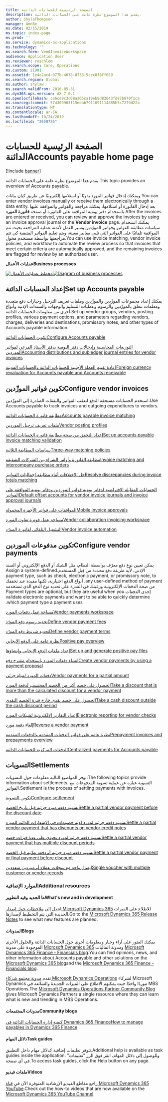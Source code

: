 ```yaml
---
title: الصفحة الرئيسية للحسابات الدائنة
description: يقدم هذا الموضوع نظرة عامة على الحسابات الدائنة.
author: ShylaThompson
manager: AnnBe
ms.date: 02/15/2019
ms.topic: index-page
ms.prod: ''
ms.service: dynamics-ax-applications
ms.technology: ''
ms.search.form: VendInvoiceWorkspace
audience: Application User
ms.reviewer: roschlom
ms.search.scope: Core, Operations
ms.custom: 21901
ms.assetid: 1e4c2ac4-077b-4678-8733-5cec8f6ff659
ms.search.region: Global
ms.author: shylaw
ms.search.validFrom: 2016-05-31
ms.dyn365.ops.version: AX 7.0.1
ms.openlocfilehash: ce6ce9c3c08a165ca19eb8d83643fd87b970f1ca
ms.sourcegitcommit: 574309903f15eeab7911091114885b5c7279d22a
ms.translationtype: HT
ms.contentlocale: ar-SA
ms.lasthandoff: 10/24/2019
ms.locfileid: "2658726"
---
```

# <a name="accounts-payable-home-page"></a><span data-ttu-id="1130e-103">الصفحة الرئيسية للحسابات الدائنة</span><span class="sxs-lookup"><span data-stu-id="1130e-103">Accounts payable home page</span></span>

[!include [banner](../includes/banner.md)]

<span data-ttu-id="1130e-104">يقدم هذا الموضوع نظرة عامة على الحسابات الدائنة.</span><span class="sxs-lookup"><span data-stu-id="1130e-104">This topic provides an overview of Accounts payable.</span></span> 

<span data-ttu-id="1130e-105">ويمكنك إدخال فواتير المورد يدويًا أو استلامها إلكترونيًا عن طريق كيان بيانات.</span><span class="sxs-lookup"><span data-stu-id="1130e-105">You can enter vendor invoices manually or receive them electronically through a data entity.</span></span> <span data-ttu-id="1130e-106">بعد إدخال الفاتورة أو استلامها، يمكنك مراجعة والفواتير والموافقة عليها باستخدام دفتر يومية الموافقة على الفاتورة أو صفحة **فاتورة المورد**.</span><span class="sxs-lookup"><span data-stu-id="1130e-106">After the invoices are entered or received, you can review and approve the invoices by using an invoice approval journal or the **Vendor invoice** page.</span></span> <span data-ttu-id="1130e-107">يمكنك استخدام سياسات مطابقة الفواتير‬ وفواتير المورّدين وسير العمل لأتمتة عملية المراجعة بحيث تتم الموافقة تلقائيًا على الفواتير التي تلبي معايير معينة، ويتم تعليم الفواتير المتبقية كي تتم مراجعتها بواسطة مستخدم مخول.</span><span class="sxs-lookup"><span data-stu-id="1130e-107">You can use invoice matching, vendor invoice policies, and workflow to automate the review process so that invoices that meet certain criteria are automatically approved, and the remaining invoices are flagged for review by an authorized user.</span></span>

<span data-ttu-id="1130e-108">**عمليات الأعمال**</span><span class="sxs-lookup"><span data-stu-id="1130e-108">**Business processes**</span></span>

<span data-ttu-id="1130e-109">[![مخطط عمليات الأعمال](./media/AP-process.PNG)](./media/AP-process.PNG)</span><span class="sxs-lookup"><span data-stu-id="1130e-109">[![Diagram of business processes](./media/AP-process.PNG)](./media/AP-process.PNG)</span></span>

## <a name="set-up-accounts-payable"></a><span data-ttu-id="1130e-110">إعداد الحسابات الدائنة</span><span class="sxs-lookup"><span data-stu-id="1130e-110">Set up Accounts payable</span></span>

<span data-ttu-id="1130e-111">يمكنك إعداد مجموعات المورِّدين والمورِّدين وملفات تعريف الترحيل وخيارات دفع متعددة ومعلمات تتعلق بالمورِّدين والرسوم وعمليات التسليم والوجهات والسندات الإذنية وأنواع أخرى من معلومات الحسابات الدائنة.</span><span class="sxs-lookup"><span data-stu-id="1130e-111">Set up vendor groups, vendors, posting profiles, various payment options, and parameters regarding vendors, charges, deliveries and destinations, promissory notes, and other types of Accounts payable information.</span></span> 

[<span data-ttu-id="1130e-112">تكوين الحسابات الدائنة</span><span class="sxs-lookup"><span data-stu-id="1130e-112">Configure Accounts payable</span></span>](accounts-payable-overview.md)

[<span data-ttu-id="1130e-113">التوزيعات المحاسبية وإدخالات دفتر اليومية بدفتر الأستاذ الفرعي لفواتير الموردين</span><span class="sxs-lookup"><span data-stu-id="1130e-113">Accounting distributions and subledger journal entries for vendor invoices</span></span>](accounting-distributions-subledger-journal-entries-vendor-invoices.md) 

[<span data-ttu-id="1130e-114">إعادة تقييم العملة الأجنبية للحسابات الدائنة والحسابات المدينة</span><span class="sxs-lookup"><span data-stu-id="1130e-114">Foreign currency revaluation for Accounts payable and Accounts receivable</span></span>](../cash-bank-management/foreign-currency-revaluation-accounts-payable-accounts-receivable.md)

## <a name="configure-vendor-invoices"></a><span data-ttu-id="1130e-115">تكوين فواتير المورِّدين</span><span class="sxs-lookup"><span data-stu-id="1130e-115">Configure vendor invoices</span></span>

<span data-ttu-id="1130e-116">استخدم الحسابات مستحقة الدفع لتعقب الفواتير والنفقات الصادرة إلى المورِّدين.</span><span class="sxs-lookup"><span data-stu-id="1130e-116">Use Accounts payable to track invoices and outgoing expenditures to vendors.</span></span>

[<span data-ttu-id="1130e-117">مطابقة فاتورة الحسابات الدائنة</span><span class="sxs-lookup"><span data-stu-id="1130e-117">Accounts payable invoice matching</span></span>](accounts-payable-invoice-matching.md)

[<span data-ttu-id="1130e-118">ملفات تعريف ترحيل الموردين</span><span class="sxs-lookup"><span data-stu-id="1130e-118">Vendor posting profiles</span></span>](vendor-posting-profiles.md)

[<span data-ttu-id="1130e-119">إعداد التحقق من صحة مطابقة فاتورة‬ الحسابات الدائنة</span><span class="sxs-lookup"><span data-stu-id="1130e-119">Set up accounts payable invoice matching validation</span></span>](tasks/set-up-accounts-payable-invoice-matching-validation.md)

[<span data-ttu-id="1130e-120">سياسات المطابقة الثلاثية</span><span class="sxs-lookup"><span data-stu-id="1130e-120">Three-way matching policies</span></span>](three-way-matching-policies.md)

[<span data-ttu-id="1130e-121">مطابقة الفاتورة وأوامر الشراء بين الشركات الشقيقة</span><span class="sxs-lookup"><span data-stu-id="1130e-121">Invoice matching and intercompany purchase orders</span></span>](invoice-matching-intercompany-purchase-orders.md)

[<span data-ttu-id="1130e-122">حل الاختلافات أثناء مطابقة إجماليات الفواتير</span><span class="sxs-lookup"><span data-stu-id="1130e-122">Resolve discrepancies during invoice totals matching</span></span>](resolve-invoice-totals-invoice-matching-discrepancies.md)

[<span data-ttu-id="1130e-123">الحسابات المقابلة الافتراضية لدفاتر يومية فواتير الموردين ودفاتر يومية الموافقة على الفواتير</span><span class="sxs-lookup"><span data-stu-id="1130e-123">Default offset accounts for vendor invoice journals and invoice approval journals</span></span>](default-offset-accounts-vendor-invoice-journals.md)

[<span data-ttu-id="1130e-124">الموافقات على فواتير الأجهزة المحمولة</span><span class="sxs-lookup"><span data-stu-id="1130e-124">Mobile invoice approvals</span></span>](mobile-invoice-approvals.md)

[<span data-ttu-id="1130e-125">مساحة عمل فوترة تعاون المورد</span><span class="sxs-lookup"><span data-stu-id="1130e-125">Vendor collaboration invoicing workspace</span></span>](vendor-portal-invoicing-workspace.md)

[<span data-ttu-id="1130e-126">التشغيل التلقائي لفاتورة المورّد</span><span class="sxs-lookup"><span data-stu-id="1130e-126">Vendor invoice automation</span></span>](vendor-invoice-automation.md)

## <a name="configure-vendor-payments"></a><span data-ttu-id="1130e-127">تكوين مدفوعات الموردين</span><span class="sxs-lookup"><span data-stu-id="1130e-127">Configure vendor payments</span></span> 

<span data-ttu-id="1130e-128">يمكن تعيين نوع دفع معرّف بواسطة النظام، مثل الشيك أو الدفع الإلكتروني أو ‏‫السند الإذني، لأية طريقة دفع محددة من قِبل المستخدم.</span><span class="sxs-lookup"><span data-stu-id="1130e-128">Assign a system-defined payment type, such as check, electronic payment, or promissory note, to any user-defined method of payment.</span></span> <span data-ttu-id="1130e-129">أنواع الدفع اختيارية، لكنها مفيدة عند تحققك من صحة الدفعات الإلكترونية ورغبتك في القدرة على تحديد نوع الدفع الذي تستخدمه إحدى الدفعات.</span><span class="sxs-lookup"><span data-stu-id="1130e-129">Payment types are optional, but they are useful when you validate electronic payments and want to be able to quickly determine which payment type a payment uses.</span></span> 

[<span data-ttu-id="1130e-130">مساحة عمل دفعات المورد</span><span class="sxs-lookup"><span data-stu-id="1130e-130">Vendor payments workspace</span></span>](vendor-payments-workspace.md)

[<span data-ttu-id="1130e-131">‏‫تحديد رسوم دفع المورّد‬</span><span class="sxs-lookup"><span data-stu-id="1130e-131">Define vendor payment fees</span></span>](tasks/define-vendor-payment-fees.md)

[<span data-ttu-id="1130e-132">‏‫تحديد شروط دفع المورّد‬</span><span class="sxs-lookup"><span data-stu-id="1130e-132">Define vendor payment terms</span></span>](tasks/define-vendor-payment-terms.md)

[<span data-ttu-id="1130e-133">نظرة عامة على الدفع الإيجابي</span><span class="sxs-lookup"><span data-stu-id="1130e-133">Positive pay overview</span></span>](positive-pay-overview.md)

[<span data-ttu-id="1130e-134">إعداد ملفات الدفع الإيجابي وإنشاؤها</span><span class="sxs-lookup"><span data-stu-id="1130e-134">Set up and generate positive pay files</span></span>](set-up-generate-positive-pay-files.md)

[<span data-ttu-id="1130e-135">إنشاء دفعات المورد باستخدام مقترح دفع</span><span class="sxs-lookup"><span data-stu-id="1130e-135">Create vendor payments by using a payment proposal</span></span>](create-vendor-payments-payment-proposal.md)

[<span data-ttu-id="1130e-136">دفعات المورد لمبلغ جزئي</span><span class="sxs-lookup"><span data-stu-id="1130e-136">Vendor payments for a partial amount</span></span>](vendor-payments-partial-amount.md)

[<span data-ttu-id="1130e-137">الحصول على خصم أكبر من الخصم المحتسب لدفعة المورد</span><span class="sxs-lookup"><span data-stu-id="1130e-137">Take a discount that is more than the calculated discount for a vendor payment</span></span>](take-discount-more-calculated-discount-vendor-payment.md)

[<span data-ttu-id="1130e-138">الحصول على خصم نقدي خارج فترة الخصم النقدي</span><span class="sxs-lookup"><span data-stu-id="1130e-138">Take a cash discount outside the cash discount period</span></span>](take-cash-discount-outside-cash-discount-timeframe.md)

[<span data-ttu-id="1130e-139">إعداد التقارير الإلكترونية لشيكات المورد</span><span class="sxs-lookup"><span data-stu-id="1130e-139">Electronic reporting for vendor checks</span></span>](electronic-reporting-sample-vendor-checks.md)

[<span data-ttu-id="1130e-140">إلغاء دفعة مورد</span><span class="sxs-lookup"><span data-stu-id="1130e-140">Reverse a vendor payment</span></span>](reverse-vendor-payment.md)

[<span data-ttu-id="1130e-141">نظرة عامة على فواتير الدفعات المقدمة والدفعات المقدمة</span><span class="sxs-lookup"><span data-stu-id="1130e-141">Prepayment invoices and prepayments overview</span></span>](prepayments-invoices-vs-prepayments.md)

[<span data-ttu-id="1130e-142">الدفعات المركزية للحسابات الدائنة</span><span class="sxs-lookup"><span data-stu-id="1130e-142">Centralized payments for Accounts payable</span></span>](centralized-payments-accounts-payable.md)

## <a name="settlements"></a><span data-ttu-id="1130e-143">التسويات</span><span class="sxs-lookup"><span data-stu-id="1130e-143">Settlements</span></span>

<span data-ttu-id="1130e-144">توفر المواضيع التالية معلومات حول التسويات:</span><span class="sxs-lookup"><span data-stu-id="1130e-144">The following topics provide information about settlements.</span></span> <span data-ttu-id="1130e-145">التسوية عبارة عن عملية تسوية المدفوعات مع الفواتير.</span><span class="sxs-lookup"><span data-stu-id="1130e-145">Settlement is the process of settling payments with invoices.</span></span> 

[<span data-ttu-id="1130e-146">تكوين التسوية</span><span class="sxs-lookup"><span data-stu-id="1130e-146">Configure settlement</span></span>](../cash-bank-management/configure-settlement.md)

[<span data-ttu-id="1130e-147">تسوية دفعة مورد جزئية قبل تاريخ الخصم</span><span class="sxs-lookup"><span data-stu-id="1130e-147">Settle a partial vendor payment before the discount date</span></span>](settle-partial-vendor-payment-before-discount-or-final-payment-after.md)

[<span data-ttu-id="1130e-148">تسوية دفعة جزئية لمورد لديه خصومات في الإشعارات الدائنة للمورد</span><span class="sxs-lookup"><span data-stu-id="1130e-148">Settle a partial vendor payment that has discounts on vendor credit notes</span></span>](settle-partial-vendor-payment-discounts-vendor-credit-notes.md)

[<span data-ttu-id="1130e-149">تسوية دفعة جزئية لمورد تحتوي على عدة فترات خصم</span><span class="sxs-lookup"><span data-stu-id="1130e-149">Settle a partial vendor payment that has multiple discount periods</span></span>](settle-partial-vendor-payment-multiple-discount-periods.md)

[<span data-ttu-id="1130e-150">تسوية دفعة مورد جزئية أو دفعة نهائية قبل الخصم</span><span class="sxs-lookup"><span data-stu-id="1130e-150">Settle a partial vendor payment or final payment before discount</span></span>](settle-partial-vendor-payment-or-final-payment-before-discount.md)

[<span data-ttu-id="1130e-151">إيصال واحد مع سجلات عملاء أو موردين متعددين</span><span class="sxs-lookup"><span data-stu-id="1130e-151">Single voucher with multiple customer or vendor records</span></span>](single-voucher-multiple-customer-vendor-records.md)



### <a name="additional-resources"></a><span data-ttu-id="1130e-152">الموارد الإضافية</span><span class="sxs-lookup"><span data-stu-id="1130e-152">Additional resources</span></span>

#### <a name="whats-new-and-in-development"></a><span data-ttu-id="1130e-153">ما الجديد وقيد التطوير</span><span class="sxs-lookup"><span data-stu-id="1130e-153">What's new and in development</span></span>

<span data-ttu-id="1130e-154">انتقل إلى [ملاحظات حول إصدار Microsoft Dynamics 365](https://go.microsoft.com/fwlink/?linkid=2010158) للاطلاع على الميزات الجديدة التي يتم التخطيط لإصدارها.‬</span><span class="sxs-lookup"><span data-stu-id="1130e-154">Go to the [Microsoft Dynamics 365 Release Notes](https://go.microsoft.com/fwlink/?linkid=2010158) to see what new features are planned.</span></span> 

#### <a name="blogs"></a><span data-ttu-id="1130e-155">المدونات</span><span class="sxs-lookup"><span data-stu-id="1130e-155">Blogs</span></span>

<span data-ttu-id="1130e-156">يمكنك العثور على آراء وخبار ومعلومات أخرى حول الحسابات الدائنة والحلول الأخرى الموجودة على مدونة [Microsoft Dynamics 365](https://community.dynamics.com/b/msftdynamicsblog?c=Enterprise) ومدونة الماليات [Microsoft Dynamics 365 Finance - Financials blog](https://community.dynamics.com/365/financeandoperations/b/financials).</span><span class="sxs-lookup"><span data-stu-id="1130e-156">You can find opinions, news, and other information about Accounts payable and other solutions on the [Microsoft Dynamics 365 blog](https://community.dynamics.com/b/msftdynamicsblog?c=Enterprise)and the [Microsoft Dynamics 365 Finance - Financials blog](https://community.dynamics.com/365/financeandoperations/b/financials).</span></span>

<span data-ttu-id="1130e-157">تقدم [مدونة مجتمع شركاء Microsoft Dynamics Operations](https://community.dynamics.com/partner/b/operationspartnercommunityblog) لشركاء Microsoft Dynamics موردًا واحدًا حيث يمكنهم الاطلاع على الميزات الجديدة والشائعة في MBS Operations.</span><span class="sxs-lookup"><span data-stu-id="1130e-157">The [Microsoft Dynamics Operations Partner Community Blog](https://community.dynamics.com/partner/b/operationspartnercommunityblog) gives Microsoft Dynamics Partners a single resource where they can learn what is new and trending in MBS Operations.</span></span>

#### <a name="community-blogs"></a><span data-ttu-id="1130e-158">مدونات المجتمعات</span><span class="sxs-lookup"><span data-stu-id="1130e-158">Community blogs</span></span>

[<span data-ttu-id="1130e-159">كيفية إدارة الحسابات الدائنة في Dynamics 365 Finance</span><span class="sxs-lookup"><span data-stu-id="1130e-159">How to manage payables in Dynamics 365 Finance</span></span>](https://financefunction.tech/2019/02/15/how-to-manage-payables-in-dynamics-365-for-finance-and-operations)

#### <a name="task-guides"></a><span data-ttu-id="1130e-160">دلائل المهام</span><span class="sxs-lookup"><span data-stu-id="1130e-160">Task guides</span></span>
<span data-ttu-id="1130e-161">تتوفر تعليمات إضافية كدلائل مهام داخل التطبيق.</span><span class="sxs-lookup"><span data-stu-id="1130e-161">Additional help is available as task guides inside the application.</span></span> <span data-ttu-id="1130e-162">وللوصول إلى دلائل المهام، انقر فوق الزر "تعليمات" في أي صفحة.</span><span class="sxs-lookup"><span data-stu-id="1130e-162">To access task guides, click the Help button on any page.</span></span>

#### <a name="videos"></a><span data-ttu-id="1130e-163">ملفات فيديو</span><span class="sxs-lookup"><span data-stu-id="1130e-163">Videos</span></span>

<span data-ttu-id="1130e-164">راجع مقاطع الفيديو الإرشادية المتوفرة الآن في [قناة Microsoft Dynamics 365 YouTube](https://www.youtube.com/channel/UCJGCg4rB3QSs8y_1FquelBQ).</span><span class="sxs-lookup"><span data-stu-id="1130e-164">Check out the how-to videos that are now available on the [Microsoft Dynamics 365 YouTube Channel](https://www.youtube.com/channel/UCJGCg4rB3QSs8y_1FquelBQ).</span></span>




